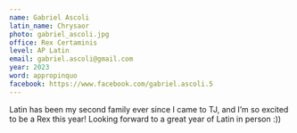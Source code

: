 ```yaml
---
name: Gabriel Ascoli
latin_name: Chrysaor
photo: gabriel_ascoli.jpg
office: Rex Certaminis
level: AP Latin
email: gabriel.ascoli@gmail.com
year: 2023
word: appropinquo
facebook: https://www.facebook.com/gabriel.ascoli.5
---
```


Latin has been my second family ever since I came to TJ, and I’m so excited to be a Rex this year! Looking forward to a great year of Latin in person :))
